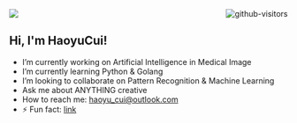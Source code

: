 <a href="https://github.com/HaoyuCui/"> 
  <img align="right", src="https://komarev.com/ghpvc/?username=Haoyucui&label=Visitors&color=blue&style=flat&logo=github%22%20alt=%22gtihub-visitors%22" alt="github-visitors"/> 
  <img src="https://img.shields.io/static/v1?label=Blog&message=CSDN&color=red"/>
</a>

## Hi, I'm HaoyuCui!

-   I’m currently working on Artificial Intelligence in Medical Image
-   I’m currently learning Python & Golang
-   I’m looking to collaborate on Pattern Recognition & Machine Learning
-   Ask me about ANYTHING creative
-   How to reach me: haoyu_cui@outlook.com
- ⚡ Fun fact: [link](https://www.youtube.com/watch?v=dQw4w9WgXcQ)
